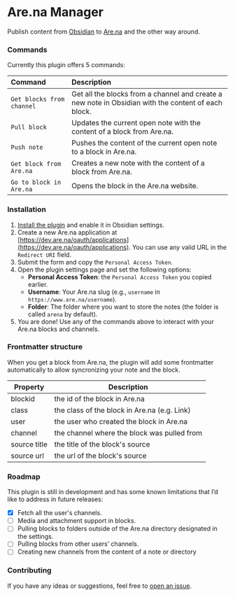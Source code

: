 # Are.na Manager

Publish content from [Obsidian](https://obsidian.md) to [Are.na](https://www.are.na) and the other way around.

### Commands

Currently this plugin offers 5 commands:

| Command                   | Description                                                                                         |
| :------------------------ | :-------------------------------------------------------------------------------------------------- |
| `Get blocks from channel` | Get all the blocks from a channel and create a new note in Obsidian with the content of each block. |
| `Pull block`              | Updates the current open note with the content of a block from Are.na.                              |
| `Push note`               | Pushes the content of the current open note to a block in Are.na.                                   |
| `Get block from Are.na`   | Creates a new note with the content of a block from Are.na.                                         |
| `Go to block in Are.na`   | Opens the block in the Are.na website.                                                              |

### Installation

1. [Install the plugin](https://obsidian.md/plugins?search=are.na%20manager) and enable it in Obsidian settings.
2. Create a new Are.na application at [https://dev.are.na/oauth/applications](https://dev.are.na/oauth/applications).
   You can use any valid URL in the `Redirect URI` field.
3. Submit the form and copy the `Personal Access Token`.
4. Open the plugin settings page and set the following options:
    - **Personal Access Token**: the `Personal Access Token` you copied earlier.
    - **Username**: Your Are.na slug (e.g., `username` in `https://www.are.na/username`).
    - **Folder**: The folder where you want to store the notes (the folder is called `arena` by default).
5. You are done! Use any of the commands above to interact with your Are.na blocks and channels.

### Frontmatter structure

When you get a block from Are.na, the plugin will add some frontmatter automatically to allow syncronizing your note and the block.

| Property     | Description                                  |
| ------------ | -------------------------------------------- |
| blockid      | the id of the block in Are.na                |
| class        | the class of the block in Are.na (e.g. Link) |
| user         | the user who created the block in Are.na     |
| channel      | the channel where the block was pulled from  |
| source title | the title of the block's source              |
| source url   | the url of the block's source                |

### Roadmap

This plugin is still in development and has some known limitations that I’d like to address in future releases:

-   [x] Fetch all the user's channels.
-   [ ] Media and attachment support in blocks.
-   [ ] Pulling blocks to folders outside of the Are.na directory designated in the settings.
-   [ ] Pulling blocks from other users’ channels.
-   [ ] Creating new channels from the content of a note or directory

### Contributing

If you have any ideas or suggestions, feel free to [open an issue](https://github.com/javierarce/arena-manager/issues).
